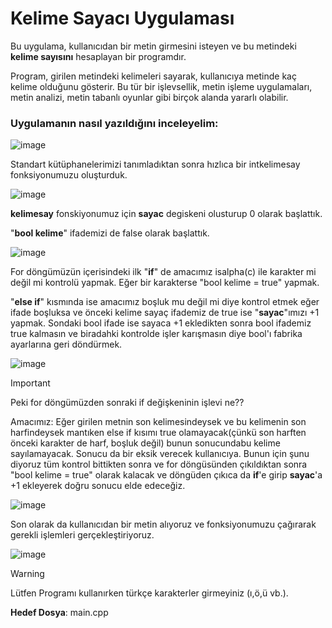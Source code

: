 # Kelime Sayacı Uygulaması

Bu uygulama, kullanıcıdan bir metin girmesini isteyen ve bu metindeki __kelime sayısını__ hesaplayan bir programdır.

Program, girilen metindeki kelimeleri sayarak, kullanıcıya metinde kaç kelime olduğunu gösterir. Bu tür bir işlevsellik, metin işleme uygulamaları, metin analizi, metin tabanlı oyunlar gibi birçok alanda yararlı olabilir.

### **Uygulamanın nasıl yazıldığını inceleyelim:**

![image](https://github.com/isleyen/wordCounter/assets/136992260/6b000d2a-498e-40cc-badf-e6d2657edb16)

Standart kütüphanelerimizi tanımladıktan sonra hızlıca bir intkelimesay fonksiyonumuzu oluşturduk.

![image](https://github.com/isleyen/wordCounter/assets/136992260/b8cc2b26-1183-4452-b4f1-aad4b4cbc484)

__kelimesay__ fonskiyonumuz için **sayac** degiskeni olusturup 0 olarak başlattık.

"__bool kelime__" ifademizi de false olarak başlattık.

![image](https://github.com/isleyen/wordCounter/assets/136992260/8747e1a8-56d5-4b85-8c43-11ea7eec6b4d)

For döngümüzün içerisindeki ilk "__if__" de amacımız isalpha(c) ile karakter mi değil mi kontrolü yapmak. Eğer bir karakterse "bool kelime = true" yapmak.

"__else if__" kısmında ise amacımız boşluk mu değil mi diye kontrol etmek eğer ifade boşluksa ve önceki kelime sayaç ifademiz de true ise "__sayac__"ımızı +1 yapmak. Sondaki bool ifade ise sayaca +1 ekledikten sonra bool ifademiz true kalmasın ve biradahki kontrolde işler karışmasın diye bool'ı fabrika ayarlarına geri döndürmek.

![image](https://github.com/isleyen/wordCounter/assets/136992260/80a98f35-73e8-4c05-87bd-aa78d2a45d28)

> [!IMPORTANT]
> Peki for döngümüzden sonraki if değişkeninin işlevi ne??

Amacımız: Eğer girilen metnin son kelimesindeysek ve bu kelimenin son harfindeysek mantıken else if kısımı true olamayacak(çünkü son harften önceki karakter de harf, boşluk değil) bunun sonucundabu kelime sayılamayacak. Sonucu da bir eksik verecek kullanıcıya. Bunun için şunu diyoruz tüm kontrol bittikten sonra ve for döngüsünden çıkıldıktan sonra "bool kelime = true" olarak kalacak ve döngüden çıkıca da __if__'e girip __sayac__'a +1 ekleyerek doğru sonucu elde edeceğiz.

![image](https://github.com/isleyen/wordCounter/assets/136992260/77179e3f-7a3f-4cb3-8c65-b6069028bca0)

Son olarak da kullanıcıdan bir metin alıyoruz ve fonksiyonumuzu çağırarak gerekli işlemleri gerçekleştiriyoruz.

![image](https://github.com/isleyen/wordCounter/assets/136992260/a2de406e-cd6c-4db2-ab07-d615ba12cc7b)

> [!WARNING]
> Lütfen Programı kullanırken türkçe karakterler girmeyiniz (ı,ö,ü vb.).

**Hedef Dosya**: main.cpp

